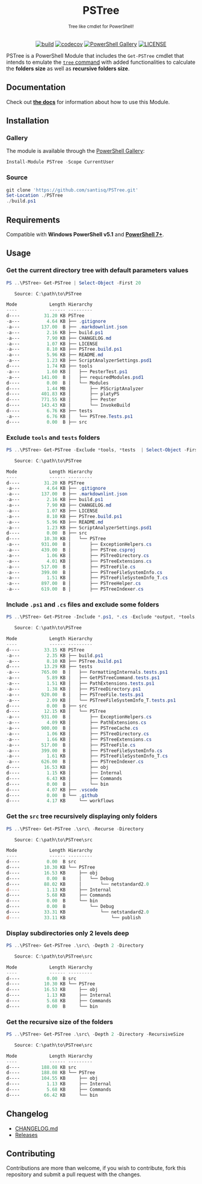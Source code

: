 <h1 align="center">PSTree</h1>

<div align="center">
<sub>Tree like cmdlet for PowerShell!</sub>
<br/><br/>

[![build](https://github.com/santisq/PSTree/actions/workflows/ci.yml/badge.svg)](https://github.com/santisq/PSTree/actions/workflows/ci.yml)
[![codecov](https://codecov.io/gh/santisq/PSTree/branch/main/graph/badge.svg?token=b51IOhpLfQ)](https://codecov.io/gh/santisq/PSTree)
[![PowerShell Gallery](https://img.shields.io/powershellgallery/dt/PSTree)](https://www.powershellgallery.com/packages/PSTree)
[![LICENSE](https://img.shields.io/github/license/santisq/PSTree)](https://github.com/santisq/PSTree/blob/main/LICENSE)

</div>

PSTree is a PowerShell Module that includes the `Get-PSTree` cmdlet that intends to emulate the [`tree` command](https://docs.microsoft.com/en-us/windows-server/administration/windows-commands/tree) with added functionalities to calculate the __folders size__ as well as __recursive folders size__.

## Documentation

Check out [__the docs__](./docs/en-US/Get-PSTree.md) for information about how to use this Module.

## Installation

### Gallery

The module is available through the [PowerShell Gallery](https://www.powershellgallery.com/packages/PSTree):

```powershell
Install-Module PSTree -Scope CurrentUser
```

### Source

```powershell
git clone 'https://github.com/santisq/PSTree.git'
Set-Location ./PSTree
./build.ps1
```

## Requirements

Compatible with __Windows PowerShell v5.1__ and [__PowerShell 7+__](https://github.com/PowerShell/PowerShell).

## Usage

### Get the current directory tree with default parameters values

```powershell
PS ..\PSTree> Get-PSTree | Select-Object -First 20

   Source: C:\path\to\PSTree

Mode            Length Hierarchy
----            ------ ---------
d----         31.20 KB PSTree
-a---          4.64 KB ├── .gitignore
-a---        137.00  B ├── .markdownlint.json
-a---          2.16 KB ├── build.ps1
-a---          7.90 KB ├── CHANGELOG.md
-a---          1.07 KB ├── LICENSE
-a---          8.10 KB ├── PSTree.build.ps1
-a---          5.96 KB ├── README.md
-a---          1.23 KB ├── ScriptAnalyzerSettings.psd1
d----          1.74 KB ├── tools
-a---          1.60 KB │   ├── PesterTest.ps1
-a---        141.00  B │   ├── requiredModules.psd1
d----          0.00  B │   └── Modules
d----          1.44 MB │       ├── PSScriptAnalyzer
d----        401.83 KB │       ├── platyPS
d----        771.55 KB │       ├── Pester
d----        143.43 KB │       └── InvokeBuild
d----          6.76 KB ├── tests
-a---          6.76 KB │   └── PSTree.Tests.ps1
d----          0.00  B ├── src
```

### Exclude `tools` and `tests` folders

```powershell
PS ..\PSTree> Get-PSTree -Exclude *tools, *tests  | Select-Object -First 20

   Source: C:\path\to\PSTree

Mode            Length Hierarchy
----            ------ ---------
d----         31.20 KB PSTree
-a---          4.64 KB ├── .gitignore
-a---        137.00  B ├── .markdownlint.json
-a---          2.16 KB ├── build.ps1
-a---          7.90 KB ├── CHANGELOG.md
-a---          1.07 KB ├── LICENSE
-a---          8.10 KB ├── PSTree.build.ps1
-a---          5.96 KB ├── README.md
-a---          1.23 KB ├── ScriptAnalyzerSettings.psd1
d----          0.00  B ├── src
d----         10.30 KB │   └── PSTree
-a---        931.00  B │       ├── ExceptionHelpers.cs
-a---        439.00  B │       ├── PSTree.csproj
-a---          1.06 KB │       ├── PSTreeDirectory.cs
-a---          4.01 KB │       ├── PSTreeExtensions.cs
-a---        517.00  B │       ├── PSTreeFile.cs
-a---        399.00  B │       ├── PSTreeFileSystemInfo.cs
-a---          1.51 KB │       ├── PSTreeFileSystemInfo_T.cs
-a---        897.00  B │       ├── PSTreeHelper.cs
-a---        619.00  B │       ├── PSTreeIndexer.cs
```

### Include `.ps1` and `.cs` files and exclude some folders

```powershell
PS ..\PSTree> Get-PStree -Include *.ps1, *.cs -Exclude *output, *tools, *docs, *module

   Source: C:\path\to\PSTree

Mode            Length Hierarchy
----            ------ ---------
d----         33.15 KB PSTree
-a---          2.35 KB ├── build.ps1
-a---          8.10 KB ├── PSTree.build.ps1
d----         13.29 KB ├── tests
-a---        765.00  B │   ├── FormattingInternals.tests.ps1
-a---          5.89 KB │   ├── GetPSTreeCommand.tests.ps1
-a---          1.51 KB │   ├── PathExtensions.tests.ps1
-a---          1.38 KB │   ├── PSTreeDirectory.ps1
-a---        920.00  B │   ├── PSTreeFile.tests.ps1
-a---          2.09 KB │   └── PSTreeFileSystemInfo_T.tests.ps1
d----          0.00  B ├── src
d----         12.15 KB │   └── PSTree
-a---        931.00  B │       ├── ExceptionHelpers.cs
-a---          4.09 KB │       ├── PathExtensions.cs
-a---        900.00  B │       ├── PSTreeCache.cs
-a---          1.06 KB │       ├── PSTreeDirectory.cs
-a---          1.66 KB │       ├── PSTreeExtensions.cs
-a---        517.00  B │       ├── PSTreeFile.cs
-a---        399.00  B │       ├── PSTreeFileSystemInfo.cs
-a---          1.61 KB │       ├── PSTreeFileSystemInfo_T.cs
-a---        626.00  B │       ├── PSTreeIndexer.cs
d----         16.53 KB │       ├── obj
d----          1.15 KB │       ├── Internal
d----          6.43 KB │       ├── Commands
d----          0.00  B │       └── bin
d----          4.07 KB ├── .vscode
d----          0.00  B └── .github
d----          4.17 KB     └── workflows
```

### Get the `src` tree recursively displaying only folders

```powershell
PS ..\PSTree> Get-PSTree .\src\ -Recurse -Directory

   Source: C:\path\to\PSTree\src

Mode            Length Hierarchy
----            ------ ---------
d----          0.00  B src
d----         10.30 KB └── PSTree
d----         16.53 KB     ├── obj
d----          0.00  B     │   └── Debug
d----         88.02 KB     │       └── netstandard2.0
d----          1.13 KB     ├── Internal
d----          5.68 KB     ├── Commands
d----          0.00  B     └── bin
d----          0.00  B         └── Debug
d----         33.31 KB             └── netstandard2.0
d----         33.11 KB                 └── publish
```

### Display subdirectories only 2 levels deep

```powershell
PS ..\PSTree> Get-PSTree .\src\ -Depth 2 -Directory

   Source: C:\path\to\PSTree\src

Mode            Length Hierarchy
----            ------ ---------
d----          0.00  B src
d----         10.30 KB └── PSTree
d----         16.53 KB     ├── obj
d----          1.13 KB     ├── Internal
d----          5.68 KB     ├── Commands
d----          0.00  B     └── bin
```

### Get the recursive size of the folders

```powershell
PS ..\PSTree> Get-PSTree .\src\ -Depth 2 -Directory -RecursiveSize

   Source: C:\path\to\PSTree\src

Mode            Length Hierarchy
----            ------ ---------
d----        188.08 KB src
d----        188.08 KB └── PSTree
d----        104.55 KB     ├── obj
d----          1.13 KB     ├── Internal
d----          5.68 KB     ├── Commands
d----         66.42 KB     └── bin
```

## Changelog

- [CHANGELOG.md](CHANGELOG.md)
- [Releases](https://github.com/santisq/PSTree/releases)

## Contributing

Contributions are more than welcome, if you wish to contribute, fork this repository and submit a pull request with the changes.
